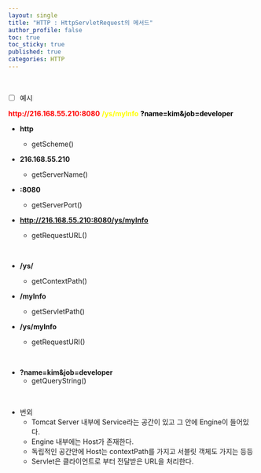```yaml
---
layout: single
title: "HTTP : HttpServletRequest의 메서드"
author_profile: false
toc: true
toc_sticky: true
published: true
categories: HTTP
---
```


<br>

- [ ] 예시

<div class="notice--primary">
<span style="color:red; font-weight:bold">http://216.168.55.210:8080</span>
<span style="color:yellow; font-weight:bold">/ys/myInfo</span>
<span style="color:black; font-weight:bold">?name=kim&job=developer</span>
</div>

* **http**
  - getScheme()
  
* **216.168.55.210**
  - getServerName()
  
* **:8080**
  - getServerPort()
  
* **http://216.168.55.210:8080/ys/myInfo**
  - getRequestURL()

<br>

* **/ys/**
  - getContextPath()
  
* **/myInfo**
  - getServletPath()
  
* **/ys/myInfo**
  - getRequestURI()

<br>

* **?name=kim&job=developer**
  - getQueryString()

<br>

* 번외 
  - Tomcat Server 내부에 Service라는 공간이 있고 그 안에 Engine이 들어있다.
  - Engine 내부에는 Host가 존재한다.
  - 독립적인 공간안에 Host는 contextPath를 가지고 서블릿 객체도 가지는 등등 
  - Servlet은 클라이언트로 부터 전달받은 URL을 처리한다.